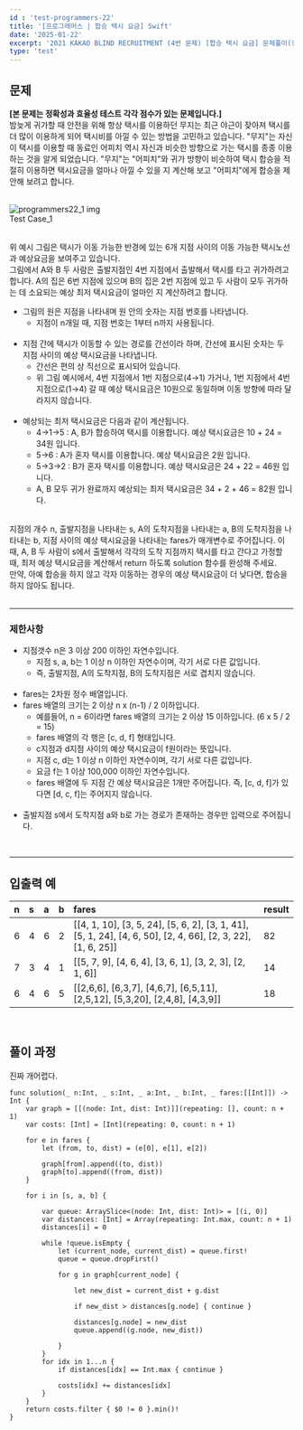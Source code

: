 ```yaml
---
id : 'test-programmers-22'
title: '[프로그래머스 | 합승 택시 요금] Swift'
date: '2025-01-22'
excerpt: '2021 KAKAO BLIND RECRUITMENT (4번 문제) [합승 택시 요금] 문제풀이(정답 포함) 글입니다.'
type: 'test'
---
```


## 문제

**[본 문제는 정확성과 효율성 테스트 각각 점수가 있는 문제입니다.]** <br>
밤늦게 귀가할 때 안전을 위해 항상 택시를 이용하던 무지는 최근 야근이 잦아져 택시를 더 많이 이용하게 되어 택시비를 아낄 수 있는 방법을 고민하고 있습니다. "무지"는 자신이 택시를 이용할 때 동료인 어피치 역시 자신과 비슷한 방향으로 가는 택시를 종종 이용하는 것을 알게 되었습니다. "무지"는 "어피치"와 귀가 방향이 비슷하여 택시 합승을 적절히 이용하면 택시요금을 얼마나 아낄 수 있을 지 계산해 보고 "어피치"에게 합승을 제안해 보려고 합니다.<br>

<br>
<div class="markdown">
    <div class="img">
        <img src="/imgs/programmers22/programmers22_1.png" alt="programmers22_1 img" />
        <div class="explanation text-center">
            Test Case_1
        </div>
    </div>
</div>
<br>

위 예시 그림은 택시가 이동 가능한 반경에 있는 6개 지점 사이의 이동 가능한 택시노선과 예상요금을 보여주고 있습니다.<br>
그림에서 A와 B 두 사람은 출발지점인 4번 지점에서 출발해서 택시를 타고 귀가하려고 합니다. A의 집은 6번 지점에 있으며 B의 집은 2번 지점에 있고 두 사람이 모두 귀가하는 데 소요되는 예상 최저 택시요금이 얼마인 지 계산하려고 합니다.<br>

* 그림의 원은 지점을 나타내며 원 안의 숫자는 지점 번호를 나타냅니다.
    * 지점이 n개일 때, 지점 번호는 1부터 n까지 사용됩니다.
    <br>
* 지점 간에 택시가 이동할 수 있는 경로를 간선이라 하며, 간선에 표시된 숫자는 두 지점 사이의 예상 택시요금을 나타냅니다.
    * 간선은 편의 상 직선으로 표시되어 있습니다.
    * 위 그림 예시에서, 4번 지점에서 1번 지점으로(4→1) 가거나, 1번 지점에서 4번 지점으로(1→4) 갈 때 예상 택시요금은 10원으로 동일하며 이동 방향에 따라 달라지지 않습니다.
    <br>
* 예상되는 최저 택시요금은 다음과 같이 계산됩니다.
    * 4→1→5 : A, B가 합승하여 택시를 이용합니다. 예상 택시요금은 10 + 24 = 34원 입니다.
    * 5→6 : A가 혼자 택시를 이용합니다. 예상 택시요금은 2원 입니다.
    * 5→3→2 : B가 혼자 택시를 이용합니다. 예상 택시요금은 24 + 22 = 46원 입니다.
    * A, B 모두 귀가 완료까지 예상되는 최저 택시요금은 34 + 2 + 46 = 82원 입니다.
    <br>

지점의 개수 n, 출발지점을 나타내는 s, A의 도착지점을 나타내는 a, B의 도착지점을 나타내는 b, 지점 사이의 예상 택시요금을 나타내는 fares가 매개변수로 주어집니다. 이때, A, B 두 사람이 s에서 출발해서 각각의 도착 지점까지 택시를 타고 간다고 가정할 때, 최저 예상 택시요금을 계산해서 return 하도록 solution 함수를 완성해 주세요.<br>
만약, 아예 합승을 하지 않고 각자 이동하는 경우의 예상 택시요금이 더 낮다면, 합승을 하지 않아도 됩니다.<br>
<br>

***

### 제한사항

* 지점갯수 n은 3 이상 200 이하인 자연수입니다.
    * 지점 s, a, b는 1 이상 n 이하인 자연수이며, 각기 서로 다른 값입니다.
    * 즉, 출발지점, A의 도착지점, B의 도착지점은 서로 겹치지 않습니다.
    <br>
* fares는 2차원 정수 배열입니다.
* fares 배열의 크기는 2 이상 n x (n-1) / 2 이하입니다.
    * 예를들어, n = 6이라면 fares 배열의 크기는 2 이상 15 이하입니다. (6 x 5 / 2 = 15)
    * fares 배열의 각 행은 [c, d, f] 형태입니다.
    * c지점과 d지점 사이의 예상 택시요금이 f원이라는 뜻입니다.
    * 지점 c, d는 1 이상 n 이하인 자연수이며, 각기 서로 다른 값입니다.
    * 요금 f는 1 이상 100,000 이하인 자연수입니다.
    * fares 배열에 두 지점 간 예상 택시요금은 1개만 주어집니다. 즉, [c, d, f]가 있다면 [d, c, f]는 주어지지 않습니다.
    <br>
* 출발지점 s에서 도착지점 a와 b로 가는 경로가 존재하는 경우만 입력으로 주어집니다.
<br>

***

## 입출력 예

|n|s|a|b|fares|result|
|:-|:-|:-|:-|:-|:-|
|6|4|6|2|\[[4, 1, 10], [3, 5, 24], [5, 6, 2], [3, 1, 41], [5, 1, 24], [4, 6, 50], [2, 4, 66], [2, 3, 22], [1, 6, 25]]|82
|7|3|4|1|\[[5, 7, 9], [4, 6, 4], [3, 6, 1], [3, 2, 3], [2, 1, 6]]|14|
|6|4|6|5|\[[2,6,6], [6,3,7], [4,6,7], [6,5,11], [2,5,12], [5,3,20], [2,4,8], [4,3,9]]|18|

<br>

## 풀이 과정

진짜 개어렵다.

~~~
func solution(_ n:Int, _ s:Int, _ a:Int, _ b:Int, _ fares:[[Int]]) -> Int {
    var graph = [[(node: Int, dist: Int)]](repeating: [], count: n + 1)
    var costs: [Int] = [Int](repeating: 0, count: n + 1)
        
    for e in fares {
        let (from, to, dist) = (e[0], e[1], e[2])
            
        graph[from].append((to, dist))
        graph[to].append((from, dist))
    }
        
    for i in [s, a, b] {
            
        var queue: ArraySlice<(node: Int, dist: Int)> = [(i, 0)]
        var distances: [Int] = Array(repeating: Int.max, count: n + 1)
        distances[i] = 0
            
        while !queue.isEmpty {
            let (current_node, current_dist) = queue.first!
            queue = queue.dropFirst()
                
            for g in graph[current_node] {
                    
                let new_dist = current_dist + g.dist
                    
                if new_dist > distances[g.node] { continue }
                        
                distances[g.node] = new_dist
                queue.append((g.node, new_dist))
                        
            }
        }   
        for idx in 1...n {
            if distances[idx] == Int.max { continue }
                
            costs[idx] += distances[idx]
        }
    }
    return costs.filter { $0 != 0 }.min()!
}
~~~
